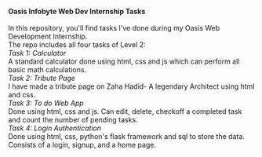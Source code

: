 **Oasis Infobyte Web Dev Internship Tasks**<br>
<br>
In this repository, you'll find tasks I've done during my Oasis Web Development Internship. <br>
The repo includes all four tasks of Level 2:
<br>
_Task 1: Calculator_<br>
A standard calculator done using html, css and js which can perform all basic math calculations.
<br>
_Task 2: Tribute Page_<br>
I have made a tribute page on Zaha Hadid- A legendary Architect using html and css.
<br>
_Task 3: To do Web App_<br>
Done using html, css and js. Can edit, delete, checkoff a completed task and count the number of pending tasks.
<br>
_Task 4: Login Authentication_<br>
Done using html, css, python's flask framework and sql to store the data. Consists of a login, signup, and a home page.
